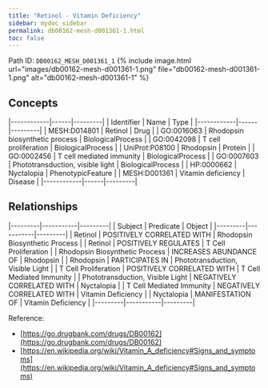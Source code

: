 ```yaml
---
title: "Retinol - Vitamin Deficiency"
sidebar: mydoc_sidebar
permalink: db00162-mesh-d001361-1.html
toc: false 
---
```



Path ID: `DB00162_MESH_D001361_1`
{% include image.html url="images/db00162-mesh-d001361-1.png" file="db00162-mesh-d001361-1.png" alt="db00162-mesh-d001361-1" %}

## Concepts

|------------|------|---------|
| Identifier | Name | Type    |
|------------|------|---------|
| MESH:D014801 | Retinol | Drug |
| GO:0016063 | Rhodopsin biosynthetic process | BiologicalProcess |
| GO:0042098 | T cell proliferation | BiologicalProcess |
| UniProt:P08100 | Rhodopsin | Protein |
| GO:0002456 | T cell mediated immunity | BiologicalProcess |
| GO:0007603 | Phototransduction, visible light | BiologicalProcess |
| HP:0000662 | Nyctalopia | PhenotypicFeature |
| MESH:D001361 | Vitamin deficiency | Disease |
|------------|------|---------|

## Relationships

|---------|-----------|---------|
| Subject | Predicate | Object  |
|---------|-----------|---------|
| Retinol | POSITIVELY CORRELATED WITH | Rhodopsin Biosynthetic Process |
| Retinol | POSITIVELY REGULATES | T Cell Proliferation |
| Rhodopsin Biosynthetic Process | INCREASES ABUNDANCE OF | Rhodopsin |
| Rhodopsin | PARTICIPATES IN | Phototransduction, Visible Light |
| T Cell Proliferation | POSITIVELY CORRELATED WITH | T Cell Mediated Immunity |
| Phototransduction, Visible Light | NEGATIVELY CORRELATED WITH | Nyctalopia |
| T Cell Mediated Immunity | NEGATIVELY CORRELATED WITH | Vitamin Deficiency |
| Nyctalopia | MANIFESTATION OF | Vitamin Deficiency |
|---------|-----------|---------|

Reference: 
  - [https://go.drugbank.com/drugs/DB00162](https://go.drugbank.com/drugs/DB00162)
  - [https://en.wikipedia.org/wiki/Vitamin_A_deficiency#Signs_and_symptoms](https://en.wikipedia.org/wiki/Vitamin_A_deficiency#Signs_and_symptoms)
